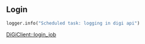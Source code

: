 ## Login

```python
logger.info("Scheduled task: logging in digi api")
```

[DiGiClient::login_job](../../clients/digi_client/login.md)
